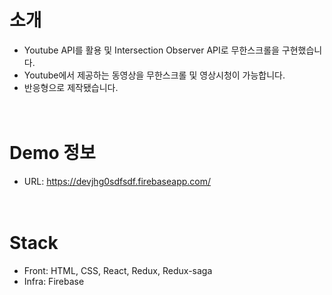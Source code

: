 # 소개
* Youtube API를 활용 및 Intersection Observer API로 무한스크롤을 구현했습니다.
* Youtube에서 제공하는 동영상을 무한스크롤 및 영상시청이 가능합니다.
* 반응형으로 제작됐습니다.
<br><br><br>

# Demo 정보
* URL: https://devjhg0sdfsdf.firebaseapp.com/
<br><br><br>

# Stack
* Front: HTML, CSS, React, Redux, Redux-saga
* Infra: Firebase
